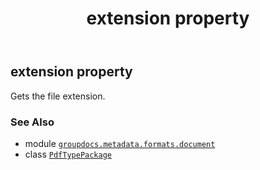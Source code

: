 ﻿---
title: extension property
second_title: GroupDocs.Metadata for Python via .NET API References
description: 
type: docs
url: /python-net/groupdocs.metadata.formats.document/pdftypepackage/extension/
is_root: false
weight: 110
---

## extension property


Gets the file extension.

### See Also
* module [`groupdocs.metadata.formats.document`](../../)
* class [`PdfTypePackage`](/metadata/python-net/groupdocs.metadata.formats.document/pdftypepackage)
